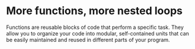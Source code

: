 # More functions, more nested loops

Functions are reusable blocks of code that perform a specific task. They allow you to organize your code into modular, self-contained units that can be easily maintained and reused in different parts of your program.
